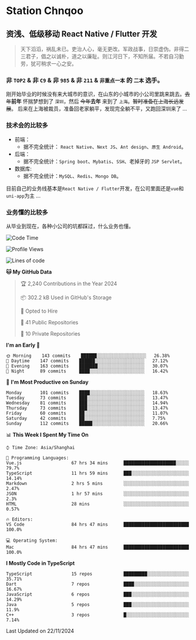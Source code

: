 # Station Chnqoo

## 资浅、低级移动 React Native / Flutter 开发

> 天下滔滔，祸乱未已。吏治人心，毫无更改。军政战事，日崇虚伪。非得二三君子，倡之以诚朴，道之以廉耻。则江河日下，不知所届。不若自习勤劳，犹可稍求一心之安。

### 非 `TOP2` & 非 `C9` & 非 `985` & 非 `211` & `非重点一本` 的 `二本` 选手。

刚开始毕业的时候没有来大城市的意识，在山东的小城市的小公司里跳来跳去。~~去年~~**前年** 怀揣梦想到了 `深圳`，然后 ~~今年~~**去年** 来到了 `上海`。~~暂时准备在上海长远发展~~。
后来在上海被裁员，准备回老家躺平，发现完全躺不平，又跑回深圳来了 ...

### 技术会的比较多

- 前端：
  - 据不完全统计： `React Native`、`Next JS`、`Ant design`、`原生 Android`。
- 后端：
  - 据不完全统计：`Spring boot`、`Mybatis`、`SSH`、老掉牙的 `JSP Servlet`。
- 数据库:
  - 据不完全统计：`MySQL`、`Redis`、`Mongo DB`。

目前自己的业务线基本是`React Native / Flutter`开发，在公司里面还是`vue`和`uni-app`为主 ...

### 业务懂的比较多

从毕业到现在，各种小公司的坑都踩过，什么业务也懂。

<!--START_SECTION:waka-->
![Code Time](http://img.shields.io/badge/Code%20Time-6%2C650%20hrs%2025%20mins-blue)

![Profile Views](http://img.shields.io/badge/Profile%20Views-0-blue)

![Lines of code](https://img.shields.io/badge/From%20Hello%20World%20I%27ve%20Written-499%20Thousand%20lines%20of%20code-blue)

**🐱 My GitHub Data** 

> 🏆 2,240 Contributions in the Year 2024
 > 
> 📦 302.2 kB Used in GitHub's Storage 
 > 
> 💼 Opted to Hire
 > 
> 📜 41 Public Repositories 
 > 
> 🔑 10 Private Repositories  
 > 
**I'm an Early 🐤** 

```text
🌞 Morning    143 commits    ██████░░░░░░░░░░░░░░░░░░░   26.38% 
🌆 Daytime    147 commits    ██████░░░░░░░░░░░░░░░░░░░   27.12% 
🌃 Evening    163 commits    ███████░░░░░░░░░░░░░░░░░░   30.07% 
🌙 Night      89 commits     ████░░░░░░░░░░░░░░░░░░░░░   16.42%

```
📅 **I'm Most Productive on Sunday** 

```text
Monday       101 commits    ████░░░░░░░░░░░░░░░░░░░░░   18.63% 
Tuesday      73 commits     ███░░░░░░░░░░░░░░░░░░░░░░   13.47% 
Wednesday    81 commits     ███░░░░░░░░░░░░░░░░░░░░░░   14.94% 
Thursday     73 commits     ███░░░░░░░░░░░░░░░░░░░░░░   13.47% 
Friday       60 commits     ██░░░░░░░░░░░░░░░░░░░░░░░   11.07% 
Saturday     42 commits     ██░░░░░░░░░░░░░░░░░░░░░░░   7.75% 
Sunday       112 commits    █████░░░░░░░░░░░░░░░░░░░░   20.66%

```


📊 **This Week I Spent My Time On** 

```text
⌚︎ Time Zone: Asia/Shanghai

💬 Programming Languages: 
Vue.js                   67 hrs 34 mins      ████████████████████░░░░░   79.7% 
TypeScript               11 hrs 59 mins      ███░░░░░░░░░░░░░░░░░░░░░░   14.14% 
Markdown                 2 hrs 5 mins        ░░░░░░░░░░░░░░░░░░░░░░░░░   2.47% 
JSON                     1 hr 57 mins        ░░░░░░░░░░░░░░░░░░░░░░░░░   2.3% 
HTML                     28 mins             ░░░░░░░░░░░░░░░░░░░░░░░░░   0.57%

🔥 Editors: 
VS Code                  84 hrs 47 mins      █████████████████████████   100.0%

💻 Operating System: 
Mac                      84 hrs 47 mins      █████████████████████████   100.0%

```

**I Mostly Code in TypeScript** 

```text
TypeScript               15 repos            █████████░░░░░░░░░░░░░░░░   35.71% 
Dart                     7 repos             ████░░░░░░░░░░░░░░░░░░░░░   16.67% 
JavaScript               6 repos             ███░░░░░░░░░░░░░░░░░░░░░░   14.29% 
Java                     5 repos             ███░░░░░░░░░░░░░░░░░░░░░░   11.9% 
C++                      3 repos             █░░░░░░░░░░░░░░░░░░░░░░░░   7.14%

```



 Last Updated on 22/11/2024
<!--END_SECTION:waka-->

<!---
ChenqiaoStation/ChenqiaoStation is a ✨ special ✨ repository because its `README.md` (this file) appears on your GitHub profile.
You can click the Preview link to take a look at your changes.
--->
